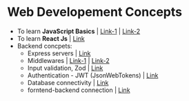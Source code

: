 # Web Developement Concepts

- To learn **JavaScript Basics** | [Link-1](https://github.com/princebansal7/JavaScript-30-days?tab=readme-ov-file) | [Link-2](https://github.com/princebansal7/Learn-JavaScript)
- To learn **React Js** | [Link](https://github.com/princebansal7/Learn-React)
- Backend concpets:
  - Express servers | [Link](https://github.com/princebansal7/Web-Development-Concepts/tree/main/server-code)
  - Middlewares | [Link-1](https://github.com/princebansal7/Web-Development-Concepts/blob/main/server-code/7.SomeBasicsBeforeMiddleware.js) | [Link-2](https://github.com/princebansal7/Web-Development-Concepts/tree/main/middlewares)
  - Input validation, Zod | [Link](https://github.com/princebansal7/Web-Development-Concepts/tree/main/input-validation)
  - Authentication - JWT (JsonWebTokens) | [Link](https://github.com/princebansal7/Web-Development-Concepts/blob/main/authentication-concepts/3.authenticationPrereqs.md)
  - Database connectivity | [Link](https://github.com/princebansal7/Web-Development-Concepts/blob/main/databases-basics/1.database.md)
  - forntend-backend connection | [Link](https://github.com/princebansal7/Web-Development-Concepts/tree/main/frontend-backend)